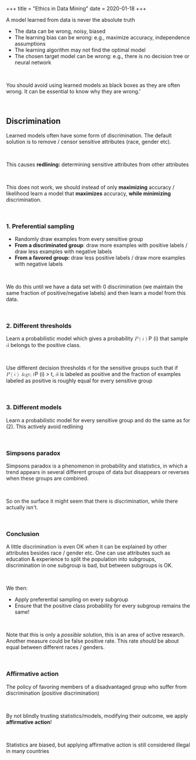 +++
title = "Ethics in Data Mining"
date = 2020-01-18
+++
<p>A model learned from data is never the absolute truth</p><ul><li>The data can be wrong, noisy, biased</li><li>The learning bias can be wrong: e.g., maximize accuracy, independence assumptions</li><li>The learning algorithm may not find the optimal model</li><li>The chosen target model can be wrong: e.g., there is no decision tree or neural network</li></ul><p><br></p><p>You should avoid using learned models as black boxes as they are often wrong. It can be essential to know why they are wrong.'</p><p><br></p><h2 id="discrimination">Discrimination</h2><p>Learned models often have some form of discrimination. The default solution is to remove / censor sensitive attributes (race, gender etc).</p><p><br></p><p>This causes <strong>redlining: </strong>determining sensitive attributes from other attributes</p><p><br></p><p>This does not work, we should instead of only <strong>maximizing</strong> accuracy / likelihood learn a model that <strong>maximizes</strong> accuracy, <strong>while minimizing</strong> discrimination.</p><p><br></p><h3 id="1.-preferential-sampling">1. Preferential sampling</h3><ul><li>Randomly draw examples from every sensitive group</li><li><strong>From a discriminated group</strong>: draw more examples with positive labels / draw less examples with negative labels</li><li><strong>From a favored group: </strong>draw less positive labels / draw more examples with negative labels</li></ul><p><br></p><p>We do this until we have a data set with 0 discrimination (we maintain the same fraction of positive/negative labels) and then learn a model from this data.</p><p><br></p><h3 id="2.-different-thresholds">2. Different thresholds</h3><p>Learn a probabilistic model which gives a probability <span class="ql-formula" data-value="P\left(i\right)">﻿<span contenteditable="false"><span class="katex"><span class="katex-mathml"><math><semantics><mrow><mi>P</mi><mrow><mo fence="true">(</mo><mi>i</mi><mo fence="true">)</mo></mrow></mrow><annotation encoding="application/x-tex">P\left(i\right)</annotation></semantics></math></span><span class="katex-html" aria-hidden="true"><span class="base"><span class="strut" style="height: 1em; vertical-align: -0.25em;"></span><span style="margin-right: 0.13889em;" class="mord mathdefault">P</span><span class="mspace" style="margin-right: 0.16666666666666666em;"></span><span class="minner"><span class="mopen delimcenter" style="top: 0em;">(</span><span class="mord mathdefault">i</span><span class="mclose delimcenter" style="top: 0em;">)</span></span></span></span></span></span>﻿</span> that sample <span class="ql-formula" data-value="i">﻿<span contenteditable="false"><span class="katex"><span class="katex-mathml"><math><semantics><mrow><mi>i</mi></mrow><annotation encoding="application/x-tex">i</annotation></semantics></math></span><span class="katex-html" aria-hidden="true"><span class="base"><span class="strut" style="height: 0.65952em; vertical-align: 0em;"></span><span class="mord mathdefault">i</span></span></span></span></span>﻿</span> belongs to the positive class. </p><p><br></p><p>Use different decision thresholds <span class="ql-formula" data-value="t">﻿<span contenteditable="false"><span class="katex"><span class="katex-mathml"><math><semantics><mrow><mi>t</mi></mrow><annotation encoding="application/x-tex">t</annotation></semantics></math></span><span class="katex-html" aria-hidden="true"><span class="base"><span class="strut" style="height: 0.61508em; vertical-align: 0em;"></span><span class="mord mathdefault">t</span></span></span></span></span>﻿</span> for the sensitive groups such that if <span class="ql-formula" data-value="P\left(i\right)>t">﻿<span contenteditable="false"><span class="katex"><span class="katex-mathml"><math><semantics><mrow><mi>P</mi><mrow><mo fence="true">(</mo><mi>i</mi><mo fence="true">)</mo></mrow><mo>&amp;gt;</mo><mi>t</mi></mrow><annotation encoding="application/x-tex">P\left(i\right)&amp;gt;t</annotation></semantics></math></span><span class="katex-html" aria-hidden="true"><span class="base"><span class="strut" style="height: 1em; vertical-align: -0.25em;"></span><span style="margin-right: 0.13889em;" class="mord mathdefault">P</span><span class="mspace" style="margin-right: 0.16666666666666666em;"></span><span class="minner"><span class="mopen delimcenter" style="top: 0em;">(</span><span class="mord mathdefault">i</span><span class="mclose delimcenter" style="top: 0em;">)</span></span><span class="mspace" style="margin-right: 0.2777777777777778em;"></span><span class="mrel">&gt;</span><span class="mspace" style="margin-right: 0.2777777777777778em;"></span></span><span class="base"><span class="strut" style="height: 0.61508em; vertical-align: 0em;"></span><span class="mord mathdefault">t</span></span></span></span></span>﻿</span>, <span class="ql-formula" data-value="i">﻿<span contenteditable="false"><span class="katex"><span class="katex-mathml"><math><semantics><mrow><mi>i</mi></mrow><annotation encoding="application/x-tex">i</annotation></semantics></math></span><span class="katex-html" aria-hidden="true"><span class="base"><span class="strut" style="height: 0.65952em; vertical-align: 0em;"></span><span class="mord mathdefault">i</span></span></span></span></span>﻿</span> is labeled as positive and the fraction of examples labeled as positive is roughly equal for every sensitive group</p><p><br></p><h3 id="3.-different-models">3. Different models</h3><p>Learn a probabilistic model for every sensitive group and do the same as for (2). This actively avoid redlining</p><p><br></p><h3 id="simpsons-paradox">Simpsons paradox</h3><p>Simpsons paradox <span style="color: rgb(34, 34, 34);">is a phenomenon in probability and statistics, in which a trend appears in several different groups of data but disappears or reverses when these groups are combined.</span></p><p><br></p><p><span style="color: rgb(34, 34, 34);">So on the surface it might seem that there is discrimination, while there actually isn't. </span></p><p><br></p><h3 id="conclusion">Conclusion</h3><p><span style="color: rgb(34, 34, 34);">A little discrimination is even OK when it can be explained by other attributes besides race / gender etc. </span>One can use attributes such as education &amp; experience to split the population into subgroups, discrimination in one subgroup is bad, but between subgroups is OK.</p><p><br></p><p>We then:</p><ul><li>Apply preferential sampling on every subgroup</li><li>Ensure that the positive class probability for every subgroup remains the same!</li></ul><p><br></p><p>Note that this is only a <em>possible </em>solution, this is an area of active research. Another measure could be false positive rate. This rate <em>should </em>be about equal between different races / genders.</p><p><br></p><h3 id="affirmative-action">Affirmative action</h3><p>The policy of favoring members of a disadvantaged group who suffer from discrimination (positive discrimination)</p><p><br></p><p>By not blindly trusting statistics/models, modifying their outcome, we apply <strong>affirmative action</strong>!</p><p><br></p><p>Statistics are biased, but applying affirmative action is still considered illegal in many countries</p>